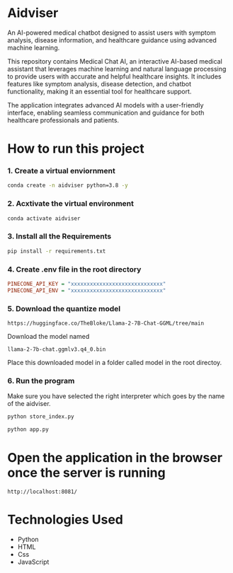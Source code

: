 # Aidviser
An AI-powered medical chatbot designed to assist users with symptom analysis, disease information, and healthcare guidance using advanced machine learning.

This repository contains Medical Chat AI, an interactive AI-based medical assistant that leverages machine learning and natural language processing to provide users with accurate and helpful healthcare insights. It includes features like symptom analysis, disease detection, and chatbot functionality, making it an essential tool for healthcare support.

The application integrates advanced AI models with a user-friendly interface, enabling seamless communication and guidance for both healthcare professionals and patients.

# How to run this project

### 1. Create a virtual enviornment 
```bash
conda create -n aidviser python=3.8 -y
````

### 2. Acxtivate the virtual environment
```bash
conda activate aidviser
```

### 3. Install all the Requirements 
```bash
pip install -r requirements.txt
```

### 4. Create .env file in the root directory
```ini
PINECONE_API_KEY = "xxxxxxxxxxxxxxxxxxxxxxxxxxxxx"
PINECONE_API_ENV = "xxxxxxxxxxxxxxxxxxxxxxxxxxxxx"
```

### 5. Download the quantize model

```link
https://huggingface.co/TheBloke/Llama-2-7B-Chat-GGML/tree/main
```
Download the model named
```model
llama-2-7b-chat.ggmlv3.q4_0.bin
```
Place this downloaded model in a folder called model in the root directoy.

### 6. Run the program

Make sure you have selected the right interpreter which goes by the name of the aidviser.

```bash
python store_index.py
```

```bash
python app.py
```

# Open the application in the browser once the server is running
```link
http://localhost:8081/
```

# Technologies Used

- Python
- HTML
- Css
- JavaScript




